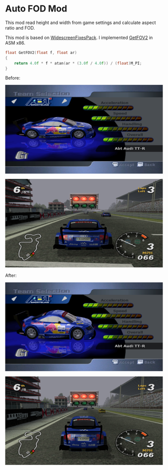 # Auto FOD Mod

This mod read height and width from game settings and calculate aspect ratio and FOD.

This mod is based on [WidescreenFixesPack](https://github.com/ThirteenAG/WidescreenFixesPack). I implemented [GetFOV2](https://github.com/ThirteenAG/WidescreenFixesPack/blob/9b23134ee794ede50c32b072b3ac40fc317e013b/includes/stdafx.cpp#L8) in ASM x86.

```c++
float GetFOV2(float f, float ar)
{
    return 4.0f * f * atan(ar * (3.0f / 4.0f)) / (float)M_PI;
}
```

Before:

![image-1](images/1.png)

![image-2](images/2.png)

After:

![image-3](images/3.png)

![image-4](images/4.png)
